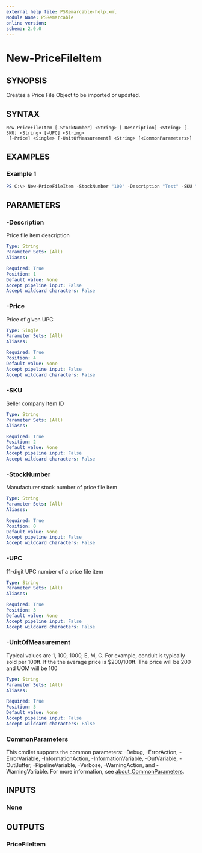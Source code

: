 ```yaml
---
external help file: PSRemarcable-help.xml
Module Name: PSRemarcable
online version:
schema: 2.0.0
---
```


# New-PriceFileItem

## SYNOPSIS
Creates a Price File Object to be imported or updated.

## SYNTAX

```
New-PriceFileItem [-StockNumber] <String> [-Description] <String> [-SKU] <String> [-UPC] <String>
 [-Price] <Single> [-UnitOfMeasurement] <String> [<CommonParameters>]
```

## EXAMPLES

### Example 1
```powershell
PS C:\> New-PriceFileItem -StockNumber "100" -Description "Test" -SKU "s42s3" -UPC "2039A" -Price 100.10 -UnitOfMeasurement "10"
```

## PARAMETERS

### -Description
Price file item description

```yaml
Type: String
Parameter Sets: (All)
Aliases:

Required: True
Position: 1
Default value: None
Accept pipeline input: False
Accept wildcard characters: False
```

### -Price
Price of given UPC

```yaml
Type: Single
Parameter Sets: (All)
Aliases:

Required: True
Position: 4
Default value: None
Accept pipeline input: False
Accept wildcard characters: False
```

### -SKU
Seller company Item ID

```yaml
Type: String
Parameter Sets: (All)
Aliases:

Required: True
Position: 2
Default value: None
Accept pipeline input: False
Accept wildcard characters: False
```

### -StockNumber
Manufacturer stock number of price file item

```yaml
Type: String
Parameter Sets: (All)
Aliases:

Required: True
Position: 0
Default value: None
Accept pipeline input: False
Accept wildcard characters: False
```

### -UPC
11-digit UPC number of a price file item

```yaml
Type: String
Parameter Sets: (All)
Aliases:

Required: True
Position: 3
Default value: None
Accept pipeline input: False
Accept wildcard characters: False
```

### -UnitOfMeasurement
Typical values are 1, 100, 1000, E, M, C. For example, conduit is typically sold per 100ft. If the the average price is $200/100ft. The price will be 200 and UOM will be 100

```yaml
Type: String
Parameter Sets: (All)
Aliases:

Required: True
Position: 5
Default value: None
Accept pipeline input: False
Accept wildcard characters: False
```

### CommonParameters
This cmdlet supports the common parameters: -Debug, -ErrorAction, -ErrorVariable, -InformationAction, -InformationVariable, -OutVariable, -OutBuffer, -PipelineVariable, -Verbose, -WarningAction, and -WarningVariable. For more information, see [about_CommonParameters](http://go.microsoft.com/fwlink/?LinkID=113216).

## INPUTS

### None

## OUTPUTS

### PriceFileItem
